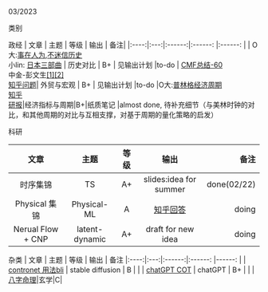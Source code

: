 
03/2023

类别

政经
| 文章 | 主题 | 等级 | 输出 | 备注|
|:----:|:---:|:------:|:------: |:------: |
| O大:[事在人为,不迷信历史](https://mp.weixin.qq.com/s/jOlTPHoetsymmh-vR7buHg)<br> 小lin: [日本三部曲](https://www.bilibili.com/video/BV1w14y1h7MQ/?spm_id_from=333.999.0.0&vd_source=aaec740568ba28150503765ee5fc001f) | 历史对比  |   B+    | 见输出计划  |to-do
| [CMF总结-60]([OneDrive\文档\eco\CMF](http://ier.ruc.edu.cn/docs/2023-03/7bd0a32655064682ad663b0d9c81bd59.pdf))<br> 中金-彭文生[[1]](https://mp.weixin.qq.com/s/ZGRk1v0-vb3DjlhfG0oGpg)[[2]](https://cgi.cicc.com/zh_CN/report/deep-observation/detail/401?source=%E6%B7%B1%E5%BA%A6%E8%A7%82%E5%AF%9F) <br>[知乎问题](https://www.zhihu.com/question/584996393/answer/2912095277)| 外贸与宏观  |  B+    | 见输出计划 |to-do
|O大:[普林格经济周期](https://new.qq.com/rain/a/20220830A0B3DY00)<br>[知乎](https://zhuanlan.zhihu.com/p/528455475)<br>[研报](https://robo.datayes.com/v2/details/report/4527639?tab=original)|经济指标与周期|B+|纸质笔记 |almost done, 待补充细节（与美林时钟的对比，和其他周期的对比与互相支撑，对基于周期的量化策略的启发） 


科研

| 文章 | 主题 | 等级 | 输出 | 备注
|:----:|:---:|:------:|:------: | ------: |
|时序集锦| TS  | A+    | slides:idea for summer  |  done(02/22) |
|Physical 集锦|Physical-ML|A|[知乎回答](https://www.zhihu.com/question/405234643)|doing|
|Nerual Flow + CNP| latent-dynamic |A+|draft for new idea|doing|


杂类
| 文章 | 主题 | 等级 | 输出 | 备注
|:----:|:---:|:------:|:------: |------: |
| [contronet 用法](https://zhuanlan.zhihu.com/p/608610289)[bli](https://www.bilibili.com/video/BV16j411379n/?spm_id_from=333.1007.tianma.1-1-1.click&vd_source=aaec740568ba28150503765ee5fc001f) | stable diffusion  | B    |  |
| [chatGPT COT](https://github.com/xuangu-fang/Wandering-Spectre/blob/master/%E6%88%91%E5%BF%83/%E7%A7%91%E5%AD%A6%E5%86%99%E4%BD%9C-%E6%88%98%E7%95%A5%E4%B8%8E%E6%8B%BE%E9%81%97.md) | chatGPT  |   B+  |  |
|[八字命理](https://www.bilibili.com/video/BV1gf4y1L7wz/?spm_id_from=333.880.my_history.page.click&vd_source=aaec740568ba28150503765ee5fc001f)|玄学|C|
